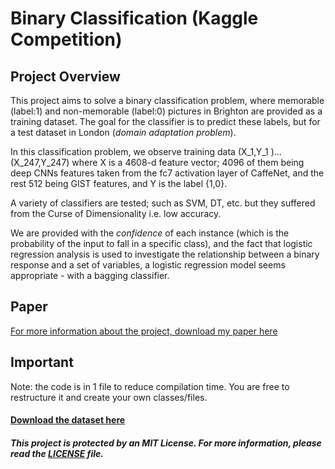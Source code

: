 # Binary Classification (Kaggle Competition)

## Project Overview
This project aims to solve a binary classification problem, where memorable (label:1) and non-memorable (label:0) pictures in Brighton are provided as a training dataset. The goal for the classifier is to predict these labels, but for a test dataset in London (_domain adaptation problem_). <br/>

In this classification problem, we observe training data (X_1,Y_1 )…(X_247,Y_247) where X is a 4608-d feature vector; 4096 of them being deep CNNs features taken from the fc7 activation layer of CaffeNet, and the rest 512 being GIST features, and Y is the label {1,0}. <br/>

A variety of classifiers are tested; such as SVM, DT, etc. but they suffered from the Curse of Dimensionality i.e. low accuracy. <br/>

We are provided with the _confidence_ of each instance (which is the probability of the input to fall in a specific class), and the fact that logistic regression analysis is used to investigate the relationship between a binary response and a set of variables, a logistic regression model seems appropriate - with a bagging classifier.

## Paper
[For more information about the project, download my paper here](https://drive.google.com/file/d/1QA14EAkolyg9100FOOQd4-AWrDJfWU6b/view?usp=sharing)

## Important
Note: the code is in 1 file to reduce compilation time. You are free to restructure it and create your own classes/files.

#### [Download the dataset here](https://www.kaggle.com/t/a127c5f83af644c3b2dca12f6d3cc1f2)

##### This project is protected by an MIT License. For more information, please read the [LICENSE](https://github.com/tala360/binary_classification/blob/main/LICENSE) file.
